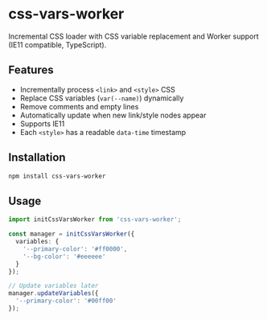 # css-vars-worker

Incremental CSS loader with CSS variable replacement and Worker support (IE11 compatible, TypeScript).

## Features

- Incrementally process `<link>` and `<style>` CSS
- Replace CSS variables (`var(--name)`) dynamically
- Remove comments and empty lines
- Automatically update when new link/style nodes appear
- Supports IE11
- Each `<style>` has a readable `data-time` timestamp

## Installation

```bash
npm install css-vars-worker
```
## Usage

```typescript
import initCssVarsWorker from 'css-vars-worker';

const manager = initCssVarsWorker({
  variables: {
    '--primary-color': '#ff0000',
    '--bg-color': '#eeeeee'
  }
});

// Update variables later
manager.updateVariables({
  '--primary-color': '#00ff00'
});


```
